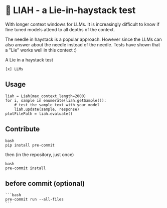 # 🤥 LIAH - a Lie-in-haystack test

With longer context windows for LLMs. It is increasingly difficult to know
if fine tuned models attend to all depths of the context. 

The needle in haystack is a popular approach. However since the LLMs can also answer
about the needle instead of the needle. Tests have shown that a "Lie" works well in 
this context :)


A Lie in a haystack test

    [x] LLMs

## Usage
    
    liah = Liah(max_context_length=2000)
    for i, sample in enumerate(liah.getSample()):
        # test the sample text with your model
        liah.update(sample, response)
    plotFilePath = liah.evaluate()
    
## Contribute

    bash
    pip install pre-commit

then (in the repository, just once)

    bash
    pre-commit install

## before commit (optional)

    ```bash
    pre-commit run --all-files
    ```
